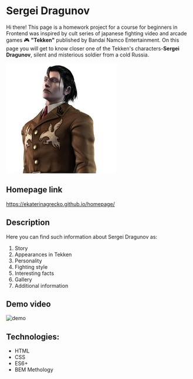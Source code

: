 # Sergei Dragunov

Hi there! This page is a  homework project for a course for beginners in Frontend was inspired by cult series of japanese fighting video and arcade games 🎮 **"Tekken"** published by Bandai Namco Entertainment.
On this page you will get to know closer one of the Tekken's characters-**Sergei Dragunov**, silent and misterious soldier from a cold Russia.

![SergeiDragunov](https://github.com/EkaterinaGrecko/homepage/blob/main/images/Dragunov.jpg?raw=true)

## Homepage link
https://ekaterinagrecko.github.io/homepage/

## Description

Here you can find such information about Sergei Dragunov as:

1. Story
2. Appearances in Tekken
3. Personality
4. Fighting style
5. Interesting facts
6. Gallery
7. Additional information

## Demo video
![demo]()

## Technologies:
- HTML
- CSS
- ES6+
- BEM Methology
